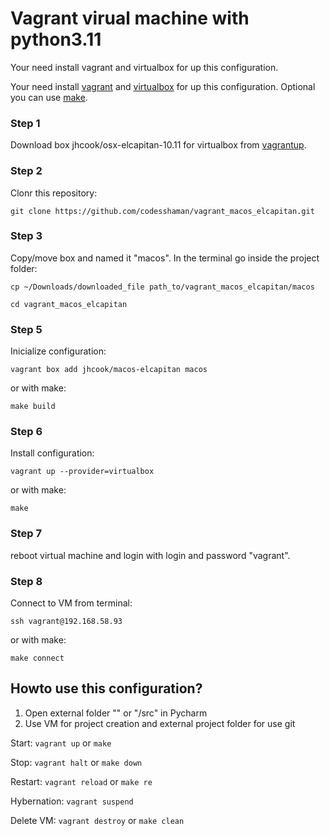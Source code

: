 # Vagrant virual machine with python3.11

Your need install vagrant and virtualbox for up this configuration.

Your need install [vagrant](https://github.com/hashicorp/vagrant-installers/releases/tag/v2.3.4.dev%2Bmain "vagrant") and  [virtualbox](https://www.virtualbox.org/ "virtualbox") for up this configuration. Optional you can use [make](https://www.gnu.org/software/make/ "make").

### Step 1

Download box jhcook/osx-elcapitan-10.11 for virtualbox from [vagrantup](https://app.vagrantup.com/jhcook/boxes/osx-elcapitan-10.11 "vagrantup").

### Step 2

Clonr this repository: 

``git clone https://github.com/codesshaman/vagrant_macos_elcapitan.git``

### Step 3

Copy/move box and named it "macos". In the terminal go inside the project folder:

``cp ~/Downloads/downloaded_file path_to/vagrant_macos_elcapitan/macos``

``cd vagrant_macos_elcapitan``

### Step 5

Inicialize configuration:

``vagrant box add jhcook/macos-elcapitan macos``

or with make:

``make build``

### Step 6

Install configuration:

``vagrant up --provider=virtualbox``

or with make:

``make``

### Step 7

reboot virtual machine and login with login and password "vagrant".

### Step 8

Connect to VM from terminal:

``ssh vagrant@192.168.58.93``

or with make:

``make connect``

## Howto use this configuration?

1. Open external folder "<myproject>" or "<myproject>/src" in Pycharm
2. Use VM for project creation and external project folder for use git

Start: ``vagrant up`` or ``make``

Stop: ``vagrant halt`` or ``make down``

Restart: ``vagrant reload`` or ``make re``

Hybernation: ``vagrant suspend``

Delete VM: ``vagrant destroy`` or ``make clean``
